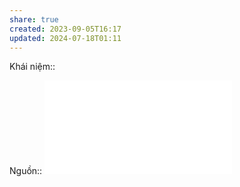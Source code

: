 ```yaml
---
share: true
created: 2023-09-05T16:17
updated: 2024-07-18T01:11
---
```

Khái niệm:: 

Nguồn:: ![Thị trường và thất bại của thị trường.pdf](Th%E1%BB%8B%20tr%C6%B0%E1%BB%9Dng%20v%C3%A0%20th%E1%BA%A5t%20b%E1%BA%A1i%20c%E1%BB%A7a%20th%E1%BB%8B%20tr%C6%B0%E1%BB%9Dng.pdf)